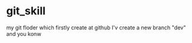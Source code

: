# git_skill
my git floder which firstly create at github
I'v create a new branch "dev" and you konw

